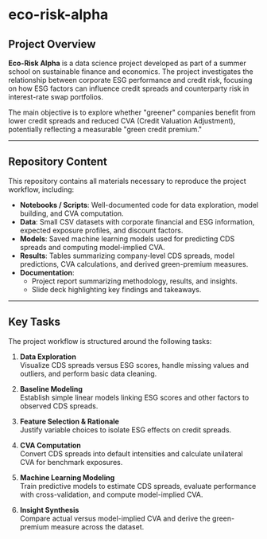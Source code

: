 # eco-risk-alpha

## Project Overview

**Eco-Risk Alpha** is a data science project developed as part of a summer school on sustainable finance and economics. The project investigates the relationship between corporate ESG performance and credit risk, focusing on how ESG factors can influence credit spreads and counterparty risk in interest-rate swap portfolios.

The main objective is to explore whether "greener" companies benefit from lower credit spreads and reduced CVA (Credit Valuation Adjustment), potentially reflecting a measurable "green credit premium."  

---

## Repository Content

This repository contains all materials necessary to reproduce the project workflow, including:

- **Notebooks / Scripts**: Well-documented code for data exploration, model building, and CVA computation.
- **Data**: Small CSV datasets with corporate financial and ESG information, expected exposure profiles, and discount factors.
- **Models**: Saved machine learning models used for predicting CDS spreads and computing model-implied CVA.
- **Results**: Tables summarizing company-level CDS spreads, model predictions, CVA calculations, and derived green-premium measures.
- **Documentation**:  
  - Project report summarizing methodology, results, and insights.  
  - Slide deck highlighting key findings and takeaways.

---

## Key Tasks

The project workflow is structured around the following tasks:

1. **Data Exploration**  
   Visualize CDS spreads versus ESG scores, handle missing values and outliers, and perform basic data cleaning.  

2. **Baseline Modeling**  
   Establish simple linear models linking ESG scores and other factors to observed CDS spreads.  

3. **Feature Selection & Rationale**  
   Justify variable choices to isolate ESG effects on credit spreads.  

4. **CVA Computation**  
   Convert CDS spreads into default intensities and calculate unilateral CVA for benchmark exposures.  

5. **Machine Learning Modeling**  
   Train predictive models to estimate CDS spreads, evaluate performance with cross-validation, and compute model-implied CVA.  

6. **Insight Synthesis**  
   Compare actual versus model-implied CVA and derive the green-premium measure across the dataset.  


